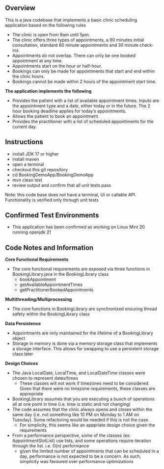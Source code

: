 ## Overview
This is a java codebase that implements a basic clinic scheduling application based on the following rules

- The clinic is open from 9am until 5pm.
- The clinic offers three types of appointments, a 90 minutes initial consultation, standard 60 minute appointments and 30 minute check-ins.
- Appointments do not overlap. There can only be one booked appointment at any time.
- Appointments start on the hour or half-hour.
- Bookings can only be made for appointments that start and end within the clinic hours.
- Bookings cannot be made within 2 hours of the appointment start time.

**The application implements the following**

- Provides the patient with a list of available appointment times. Inputs are the appointment type and a date, either today or in the future. The 2 hour booking deadline applies for today’s appointments.
- Allows the patient to book an appointment.
- Provides the practitioner with a list of scheduled appointments for the current day.

## Instructions
- install JDK 17 or higher
- install maven
- open a terminal
- checkout this git repository
- cd BookingDemoApp/BookingDemoApp
- mvn clean test
- review output and confirm that all unit tests pass

Note: this code base does not have a terminal, UI or callable API.  Functionality is verified only through unit tests

## Confirmed Test Environments
- This application has been confirmed as working on Linux Mint 20 running openjdk 21

## Code Notes and Information

**Core Functional Requirements**
- The core functional requirements are exposed via three functions in BookingLibrary.java in the BookingLibrary class
  - bookAppointment
  - getAvailableAppointmentTimes
  - getPractitionerBookedAppointments

**Multithreading/Multiprocessing**
- The core functions in BookingLibrary are synchronized ensuring thread safety within the BookingLibrary class

**Data Persistence**
- Appointments are only maintained for the lifetime of a BookingLibrary object
- Storage in memory is done via a memory storage class that implements a storage interface.  This allows for swapping to use a persistent storage class later

**Design Choices**
- The Java LocalDate, LocalTime, and LocalDateTime classes were chosen to represent dates/times
  - These classes will not work if timezones need to be considered.  Given that there were no timezone requirements, these classes are appropriate
- BookingLibrary assumes that you are executing a bunch of operations all at one point in time (i.e. time is static and not changing)
- The code assumes that the clinic always opens and closes within the same day (i.e. not something like 10 PM on Monday to 1 AM on Tuesday).  Some refactoring would be needed if this is not the case.
  - For simplicity, this seems like an apppriate design choice given the requirements
- From a performance perspective, some of the classes (ex: AppointmentSlotList) use lists, and some operations require iteration through the list.  i.e. O(n) performance 
  - given the limited number of appointments that can be scheduled in a day, performance is not expected to be a concern.  As such, simplicity was favoured over performance optimizations

